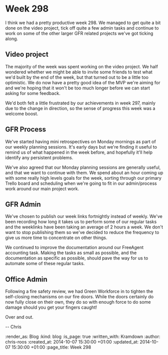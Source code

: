 Week 298
========

I think we had a pretty productive week 298. We managed to get quite a bit done on the video project, tick off quite a few admin tasks and continue to work on some of the other larger GFR related projects we've got ticking along.

## Video project

The majority of the week was spent working on the video project. We half wondered whether we might be able to invite some friends to test what we'd built by the end of the week, but that turned out to be a little too optimistic. We do now have a pretty good idea of the MVP we're aiming for and we're hoping that it won't be too much longer before we can start asking for some feedback.

We'd both felt a little frustrated by our achievements in week 297, mainly due to the change in direction, so the sense of progress this week was a welcome boost.

## GFR Process

We've started having mini retrospectives on Monday mornings as part of our weekly planning sessions. It's early days but we're finding it useful to remind us of what happened in the week before, and hopefully it'll help identify any persistent problems.

We've also agreed that our Monday planning sessions are generally useful, and that we want to continue with them. We spend about an hour coming up with some really high levels goals for the week, sorting through our primary Trello board and scheduling when we're going to fit in our admin/process work around our main project work.

## GFR Admin

We've chosen to publish our week links fortnightly instead of weekly. We've been recording how long it takes us to perform some of our regular tasks and the weeklinks have been taking an average of 2 hours a week. We don't want to stop publishing them so we've decided to reduce the frequency to give us more time to concentrate on other things.

We continued to improve the documentation around our FreeAgent accounting task. Making the tasks as small as possible, and the documentation as specific as possible, should pave the way for us to automate some of these regular tasks.

## Office Admin

Following a fire safety review, we had Green Workforce in to tighten the self-closing mechanisms on our fire doors. While the doors certainly do now fully close on their own, they do so with enough force to do some damage should you get your fingers caught!

Over and out.

-- Chris

:render_as: Blog
:kind: blog
:is_page: true
:written_with: Kramdown
:author: chris-roos
:created_at: 2014-10-07 15:30:00 +01:00
:updated_at: 2014-10-07 15:30:00 +01:00
:page_title: Week 298
